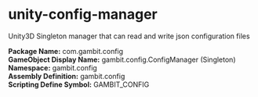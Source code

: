 # unity-config-manager
Unity3D Singleton manager that can read and write json configuration files

**Package Name:** com.gambit.config  
**GameObject Display Name:** gambit.config.ConfigManager (Singleton)  
**Namespace:** gambit.config  
**Assembly Definition:** gambit.config  
**Scripting Define Symbol:** GAMBIT_CONFIG  
